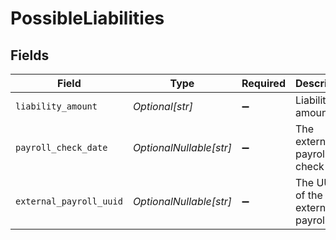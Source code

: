 # PossibleLiabilities


## Fields

| Field                             | Type                              | Required                          | Description                       |
| --------------------------------- | --------------------------------- | --------------------------------- | --------------------------------- |
| `liability_amount`                | *Optional[str]*                   | :heavy_minus_sign:                | Liability amount.                 |
| `payroll_check_date`              | *OptionalNullable[str]*           | :heavy_minus_sign:                | The external payroll check date.  |
| `external_payroll_uuid`           | *OptionalNullable[str]*           | :heavy_minus_sign:                | The UUID of the external payroll. |
